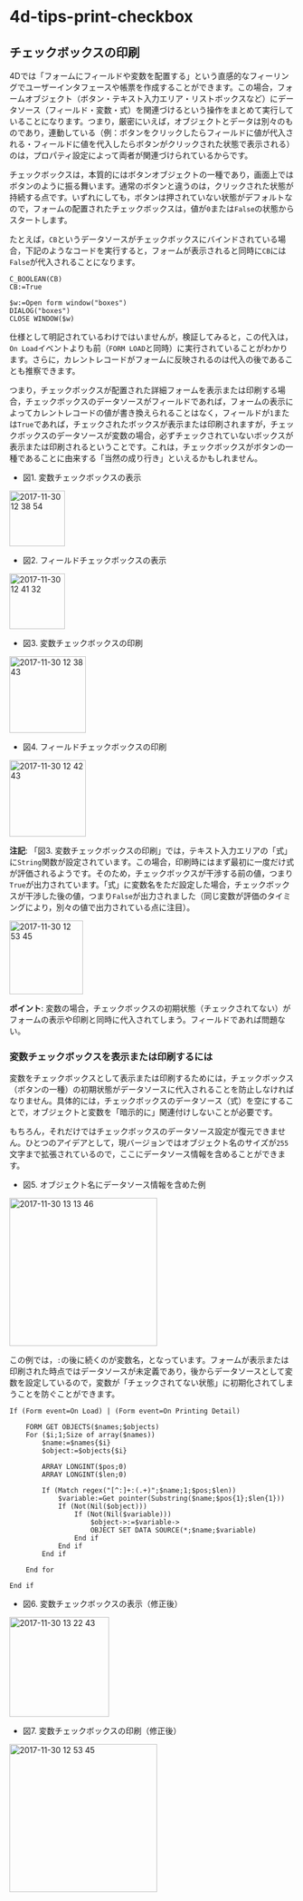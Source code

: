 # 4d-tips-print-checkbox

## チェックボックスの印刷

4Dでは「フォームにフィールドや変数を配置する」という直感的なフィーリングでユーザーインタフェースや帳票を作成することができます。この場合，フォームオブジェクト（ボタン・テキスト入力エリア・リストボックスなど）にデータソース（フィールド・変数・式）を関連づけるという操作をまとめて実行していることになります。つまり，厳密にいえば，オブジェクトとデータは別々のものであり，連動している（例：ボタンをクリックしたらフィールドに値が代入される・フィールドに値を代入したらボタンがクリックされた状態で表示される）のは，プロパティ設定によって両者が関連づけられているからです。

チェックボックスは，本質的にはボタンオブジェクトの一種であり，画面上ではボタンのように振る舞います。通常のボタンと違うのは，クリックされた状態が持続する点です。いずれにしても，ボタンは押されていない状態がデフォルトなので，フォームの配置されたチェックボックスは，値が``0``または``False``の状態からスタートします。

たとえば，``CB``というデータソースがチェックボックスにバインドされている場合，下記のようなコードを実行すると，フォームが表示されると同時に``CB``には``False``が代入されることになります。

```
C_BOOLEAN(CB)
CB:=True

$w:=Open form window("boxes")
DIALOG("boxes")
CLOSE WINDOW($w)
```

仕様として明記されているわけではいませんが，検証してみると，この代入は，``On Load``イベントよりも前（``FORM LOAD``と同時）に実行されていることがわかります。さらに，カレントレコードがフォームに反映されるのは代入の後であることも推察できます。

つまり，チェックボックスが配置された詳細フォームを表示または印刷する場合，チェックボックスのデータソースがフィールドであれば，フォームの表示によってカレントレコードの値が書き換えられることはなく，フィールドが``1``または``True``であれば，チェックされたボックスが表示または印刷されますが，チェックボックスのデータソースが変数の場合，必ずチェックされていないボックスが表示または印刷されるということです。これは，チェックボックスがボタンの一種であることに由来する「当然の成り行き」といえるかもしれません。

* 図1. 変数チェックボックスの表示

<img width="98" alt="2017-11-30 12 38 54" src="https://user-images.githubusercontent.com/10509075/33411908-9bde774c-d5cb-11e7-8629-58e46dab8207.png">

* 図2. フィールドチェックボックスの表示

<img width="98" alt="2017-11-30 12 41 32" src="https://user-images.githubusercontent.com/10509075/33411929-d0df8828-d5cb-11e7-9612-ad6b8f9f77c9.png">

* 図3. 変数チェックボックスの印刷

<img width="135" alt="2017-11-30 12 38 43" src="https://user-images.githubusercontent.com/10509075/33411914-b0839c90-d5cb-11e7-9f75-93da4671a334.png">


* 図4. フィールドチェックボックスの印刷

<img width="135" alt="2017-11-30 12 42 43" src="https://user-images.githubusercontent.com/10509075/33411959-fcbcc5be-d5cb-11e7-9f16-9f7e21a9620d.png">

**注記**: 「図3. 変数チェックボックスの印刷」では，テキスト入力エリアの「式」に``String``関数が設定されています。この場合，印刷時にはまず最初に一度だけ式が評価されるようです。そのため，チェックボックスが干渉する前の値，つまり``True``が出力されています。「式」に変数名をただ設定した場合，チェックボックスが干渉した後の値，つまり``False``が出力されました（同じ変数が評価のタイミングにより，別々の値で出力されている点に注目）。

<img width="130" alt="2017-11-30 12 53 45" src="https://user-images.githubusercontent.com/10509075/33412258-9c50f16c-d5cd-11e7-903e-a85766382219.png">

**ポイント**: 変数の場合，チェックボックスの初期状態（チェックされてない）がフォームの表示や印刷と同時に代入されてしまう。フィールドであれば問題ない。

### 変数チェックボックスを表示または印刷するには

変数をチェックボックスとして表示または印刷するためには，チェックボックス（ボタンの一種）の初期状態がデータソースに代入されることを防止しなければなりません。具体的には，チェックボックスのデータソース（式）を空にすることで，オブジェクトと変数を「暗示的に」関連付けしないことが必要です。

もちろん，それだけではチェックボックスのデータソース設定が復元できません。ひとつのアイデアとして，現バージョンではオブジェクト名のサイズが``255``文字まで拡張されているので，ここにデータソース情報を含めることができます。

* 図5. オブジェクト名にデータソース情報を含めた例

<img width="261" alt="2017-11-30 13 13 46" src="https://user-images.githubusercontent.com/10509075/33412694-70f685d8-d5d0-11e7-9855-448dfa4e53de.png">

この例では，``:``の後に続くのが変数名，となっています。フォームが表示または印刷された時点ではデータソースが未定義であり，後からデータソースとして変数を設定しているので，変数が「チェックされてない状態」に初期化されてしまうことを防ぐことができます。

```
If (Form event=On Load) | (Form event=On Printing Detail)
	
	FORM GET OBJECTS($names;$objects)
	For ($i;1;Size of array($names))
		$name:=$names{$i}
		$object:=$objects{$i}
		
		ARRAY LONGINT($pos;0)
		ARRAY LONGINT($len;0)
		
		If (Match regex("[^:]+:(.+)";$name;1;$pos;$len))
			$variable:=Get pointer(Substring($name;$pos{1};$len{1}))
			If (Not(Nil($object)))
				If (Not(Nil($variable)))
					$object->:=$variable->
					OBJECT SET DATA SOURCE(*;$name;$variable)
				End if 
			End if 
		End if 
		
	End for 
	
End if 
```

* 図6. 変数チェックボックスの表示（修正後）

<img width="176" alt="2017-11-30 13 22 43" src="https://user-images.githubusercontent.com/10509075/33412891-ac105c60-d5d1-11e7-9737-1fe9342f630f.png">

* 図7. 変数チェックボックスの印刷（修正後）

<img width="261" alt="2017-11-30 12 53 45" src="https://user-images.githubusercontent.com/10509075/33412909-c009d1ba-d5d1-11e7-9ae6-f958e783e215.png">


